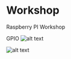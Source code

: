 # Workshop
Raspberry PI Workshop

GPIO 
![alt text](http://pi4j.com/images/j8header-photo.png "Headers")

![alt text](http://pi4j.com/images/j8header-3b.png "Pins")
